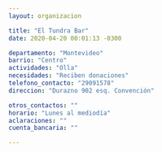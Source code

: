 ```yaml
---
layout: organizacion

title: "El Tundra Bar"
date: 2020-04-20 00:01:13 -0300

departamento: "Montevideo"
barrio: "Centro"
actividades: "Olla"
necesidades: "Reciben donaciones"
telefono_contacto: "29091578"
direccion: "Durazno 902 esq. Convención"

otros_contactos: ""
horario: "Lunes al mediodía"
aclaraciones: ""
cuenta_bancaria: ""

---
```

